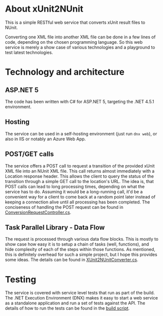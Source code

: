 # About xUnit2NUnit
This is a simple RESTful web service that converts xUnit result files to NUnit.

Converting one XML file into another XML file can be done in a few lines of code, depending on the chosen programming language. So this web service is merely a show case of various technologies and a playground to test latest technologies.

# Technology and architecture

## ASP.NET 5
The code has been written with C# for ASP.NET 5, targeting the .NET 4.5.1 environment.

## Hosting
The service can be used in a self-hosting environment (just run `dnx web`), or also in IIS or notably an Azure Web App.

## POST/GET calls
The service offers a POST call to request a transition of the provided xUnit XML file into an NUnit XML file. This call returns almost immediately with a Location response header. This allows the client to query the status of the transition through a simple GET call to the location's URL. The idea is, that POST calls can lead to long processing times, depending on what the service has to do. Assuming it would be a long-running call, it'd be a convenient way for a client to come back at a random point later instead of keeping a connection alive until all processing has been completed. The conciseness of handling the POST request can be found in [ConversionRequestController.cs](src/Service/Controllers/ConversionRequestController.cs).

## Task Parallel Library - Data Flow
The request is processed through various data flow blocks. This is mostly to show case how easy it is to setup a chain of tasks (well, functions), and hide complexity of each of the steps within those functions. As mentioned, this is definitely overhead for such a simple project, but I hope this provides some ideas. The details can be found in [XUnit2NUnitConverter.cs](src/Service/Flow/XUnit2NUnitConverter.cs).

# Testing
The service is covered with service level tests that run as part of the build. The .NET Execution Environment (DNX) makes it easy to start a web service as a standalone application and run a set of tests against the API. The details of how to run the tests can be found in the [build script](build.ps1). 
